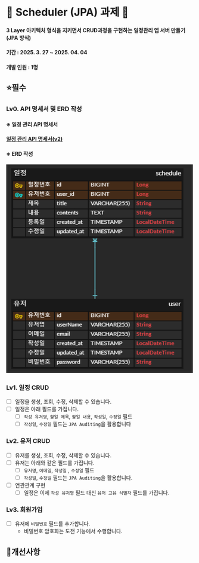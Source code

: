 # 📌 Scheduler (JPA) 과제 📌

#### 3 Layer 아키텍처 형식을 지키면서 CRUD과정을 구현하는 일정관리 앱 서버 만들기 (JPA 방식)
#### 기간 : 2025. 3. 27 ~ 2025. 04. 04
#### 개발 인원 : 1명


## ⭐필수 

### Lv0. API 명세서 및 ERD 작성

#### ※ 일정 관리 API 명세서

#### <a href="https://workable-hacksaw-44c.notion.site/1cacef54a3568093af7cff9795966c22?v=1cacef54a35681258ab8000cae49b073">일정 관리 API 명세서(v2)</a>

#### ※ ERD 작성
![img.png](img.png)

### Lv1. 일정 CRUD

- [ ]  일정을 생성, 조회, 수정, 삭제할 수 있습니다.
- [ ]  일정은 아래 필드를 가집니다.
    - [ ]  `작성 유저명`, `할일 제목`, `할일 내용`, `작성일`, `수정일` 필드
    - [ ]  `작성일`, `수정일` 필드는 `JPA Auditing`을 활용합니다

### Lv2. 유저 CRUD

- [ ]  유저를 생성, 조회, 수정, 삭제할 수 있습니다.
- [ ]  유저는 아래와 같은 필드를 가집니다.
    - [ ]  `유저명`, `이메일`, `작성일` , `수정일` 필드
    - [ ]  `작성일`, `수정일` 필드는 `JPA Auditing`을 활용합니다.
- [ ]  연관관계 구현
    - [ ]  일정은 이제 `작성 유저명` 필드 대신 `유저 고유 식별자` 필드를 가집니다.

### Lv3. 회원가입

- [ ]  유저에 `비밀번호` 필드를 추가합니다.
    - 비밀번호 암호화는 도전 기능에서 수행합니다.



## 📝개선사항
